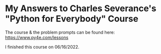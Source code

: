# My Answers to Charles Severance's "Python for Everybody" Course
The course & the problem prompts can be found here: https://www.py4e.com/lessons

I finished this course on 06/16/2022.
